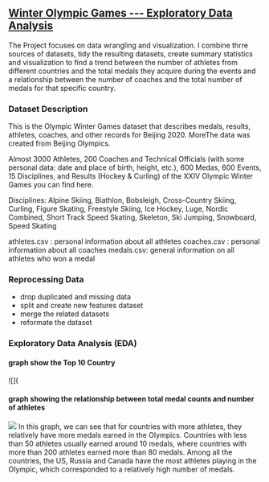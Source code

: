 ## [Winter Olympic Games ---  Exploratory Data Analysis](https://github.com/Ivan-Meng0115/R-for-Data-Visualization/blob/main/Result%20of%20Project.PDF)

The Project focuses on data wrangling and visualization. I combine thrre sources of datasets, tidy the resulting datasets, create summary statistics and visualization to find a trend between the number of athletes from different countries and the total medals they acquire during the events and a relationship between the number of coaches and the total number of medals for that specific country.

### Dataset Description
This is the Olympic Winter Games dataset that describes medals, results, athletes, coaches, and other records for Beijing 2020. MoreThe data was created from Beijing Olympics.

Almost 3000 Athletes, 200 Coaches and Technical Officials (with some personal data: date and place of birth, height, etc.), 600 Medas, 600 Events, 15 Disciplines, and Results (Hockey & Curling) of the XXIV Olympic Winter Games you can find here.

Disciplines: Alpine Skiing, Biathlon, Bobsleigh, Cross-Country Skiing, Curling, Figure Skating, Freestyle Skiing, Ice Hockey, Luge, Nordic Combined, Short Track Speed Skating, Skeleton, Ski Jumping, Snowboard, Speed Skating

athletes.csv : personal information about all athletes
coaches.csv : personal information about all coaches
medals.csv: general information on all athletes who won a medal

### Reprocessing Data
* drop duplicated and missing data
* split and create new features dataset
* merge the related datasets
* reformate the dataset

### Exploratory Data Analysis (EDA)

#### graph show the Top 10 Country
![](

#### graph showing the relationship between total medal counts and number of athletes
![](https://github.com/Ivan-Meng0115/R-for-Data-Visualization/blob/main/medals%20for%20each%20country.png)
In this graph, we can see that for countries with more athletes, they relatively have more medals earned in the Olympics. Countries with less than 50 athletes usually earned around 10 medals, where countries with more than 200 athletes earned more than 80 medals. Among all the countries, the US, Russia and Canada have the most athletes playing in the Olympic, which corresponded to a relatively high number of medals.


####


####


####
